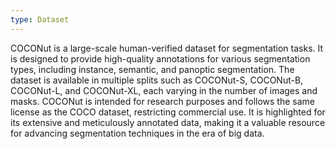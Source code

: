 ```yaml
---
type: Dataset
---
```


COCONut is a large-scale human-verified dataset for segmentation tasks. It is designed to provide high-quality annotations for various segmentation types, including instance, semantic, and panoptic segmentation. The dataset is available in multiple splits such as COCONut-S, COCONut-B, COCONut-L, and COCONut-XL, each varying in the number of images and masks. COCONut is intended for research purposes and follows the same license as the COCO dataset, restricting commercial use. It is highlighted for its extensive and meticulously annotated data, making it a valuable resource for advancing segmentation techniques in the era of big data.